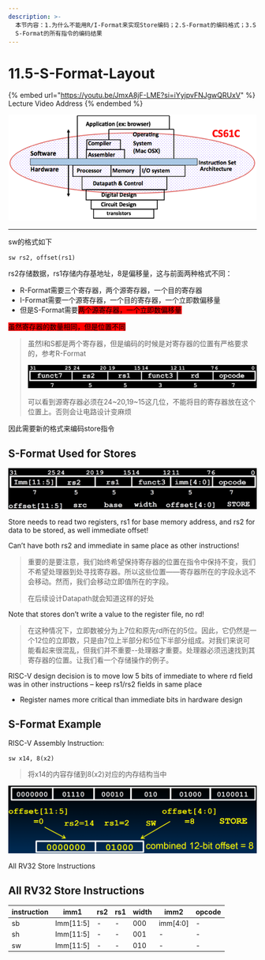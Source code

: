 ```yaml
---
description: >-
  本节内容：1.为什么不能用R/I-Format来实现Store编码；2.S-Format的编码格式；3.S-Format的例子；4.
  S-Format的所有指令的编码结果
---
```


# 11.5-S-Format-Layout

{% embed url="https://youtu.be/JmxA8jF-LME?si=iYyjpvFNJgwQRUxV" %}
Lecture Video Address
{% endembed %}

![image-20240525214016202](../.image/image-20240525214016202.png)

***

sw的格式如下

```assembly
sw rs2, offset(rs1)
```

rs2存储数据，rs1存储内存基地址，8是偏移量，这与前面两种格式不同：

* R-Format需要三个寄存器，两个源寄存器，一个目的寄存器
* I-Format需要一个源寄存器，一个目的寄存器，一个立即数偏移量
* 但是S-Format需要<mark style="background-color:red;">两个源寄存器，一个立即数偏移量</mark>

<mark style="background-color:red;">虽然寄存器的数量相同，但是位置不同</mark>

> 虽然I和S都是两个寄存器，但是编码的时候是对寄存器的位置有严格要求的，参考R-Format
>
> <img src=".image/image-20240607094235968.png" alt="image-20240607094235968" data-size="original">
>
> 可以看到源寄存器必须在24\~20,19\~15这几位，不能将目的寄存器放在这个位置上。否则会让电路设计变麻烦

因此需要新的格式来编码store指令

## S-Format Used for Stores

![S-Format Layout](.image/image-20240607095642119.png)

Store needs to read two registers, rs1 for base memory address, and rs2 for data to be stored, as well immediate offset!

Can’t have both rs2 and immediate in same place as other instructions!

> 重要的是要注意，我们始终希望保持寄存器的位置在指令中保持不变，我们不希望处理器到处寻找寄存器。所以这些位置——寄存器所在的字段永远不会移动。然而，我们会移动立即值所在的字段。
>
> 在后续设计Datapath就会知道这样的好处

Note that stores don’t write a value to the register file, no rd!

> 在这种情况下，立即数被分为上7位和原先rd所在的5位。因此，它仍然是一个12位的立即数，只是由7位上半部分和5位下半部分组成。对我们来说可能看起来很混乱，但我们并不重要--处理器才重要。处理器必须迅速找到其寄存器的位置。让我们看一个存储操作的例子。

RISC-V design decision is to move low 5 bits of immediate to where rd field was in other instructions – keep rs1/rs2 fields in same place

* Register names more critical than immediate bits in hardware design

## S-Format Example

RISC-V Assembly Instruction:

```assembly
sw x14, 8(x2)
```

> 将x14的内容存储到8(x2)对应的内存结构当中

![sw x14, 8(x2) machine code](.image/image-20240607095808960.png)

All RV32 Store Instructions

## All RV32 Store Instructions

| instruction | imm1       | rs2 | rs1 | width | imm2      | opcode |
| ----------- | ---------- | --- | --- | ----- | --------- | ------ |
| sb          | Imm\[11:5] | -   | -   | 000   | imm\[4:0] | -      |
| sh          | Imm\[11:5] | -   | -   | 001   | -         | -      |
| sw          | Imm\[11:5] | -   | -   | 010   | -         | -      |
